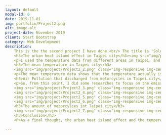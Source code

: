 ```yaml
---
layout: default
modal-id: 6
date: 2019-11-01
img: portfolio/Project2.png
alt: image-alt
project-date: November 2019
client: Start Bootstrap
category: Web Development
description: 
    This is the the second project I have done.<br/> The title is 'Solutions to Mitigate Urban Heat by Designing Transportation based on Data Analysing in Taiwan'.<br/> The main target is to find the relationship between the urban heat island effect and the amount of motorcycles in Taipei city.<br/> 
    <h3>The urban heat island effect in Taipei city</h3><img src="img/project/Project2_1.png" class="img-responsive img-centered" alt="image-alt">
    <p>I used the temperature data from different areas in Taipei, and the orange line represents the middle of city, and the blue line represents the rural area. As a result, the UHI effect is obvious in the Taipei city.</p>
    <h3>The mean temperature in Taipei city</h3>
    <img src="img/project/Project2_2.png" class="img-responsive img-centered" alt="image-alt">
    <p>The mean temperature data shows that the temperature actually is getting higher and higher in each year.</p>
    <h3>Air Pollution that discharged from motorcycles in Taipei city</h3>
    <p>So, from this point, I did some researches to focus on the emission from motorcycles and try to see the amount in each year.</p>
    <img src="img/project/Project2_3.png" class="img-responsive img-centered" alt="image-alt">
    <img src="img/project/Project2_4.png" class="img-responsive img-centered" alt="image-alt">
    <img src="img/project/Project2_5.png" class="img-responsive img-centered" alt="image-alt">
    <img src="img/project/Project2_6.png" class="img-responsive img-centered" alt="image-alt">
    <h3>The amount of motorcylces int Taipei city</h3>
    <img src="img/project/Project2_7.png" class="img-responsive img-centered" alt="image-alt">
    <h3>Conclusion</h3>
    <P>As a final thought, the urban heat island effect and the temperature in the city might be impacted by multiple influences. It is difficult to tell that a single increasing or decreasing thing could solve the whole issue. Moreover, the changing temperature might take time to show the obvious trend, although there is plenty of data to analyze. Even though the result of this project cannot tell the 100% strong evidence that the number of motorcycles has positive impacts of the urban heat island effect in Taiwan, it is still helpful for air quality, and air quality might have positive impacts of the urban heat island effect in Taiwan. </P>
    
---
```

